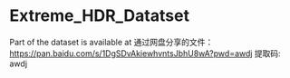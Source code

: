# Extreme_HDR_Datatset
Part of the dataset is available at 通过网盘分享的文件：https://pan.baidu.com/s/1DgSDvAkiewhvntsJbhU8wA?pwd=awdj 提取码: awdj

